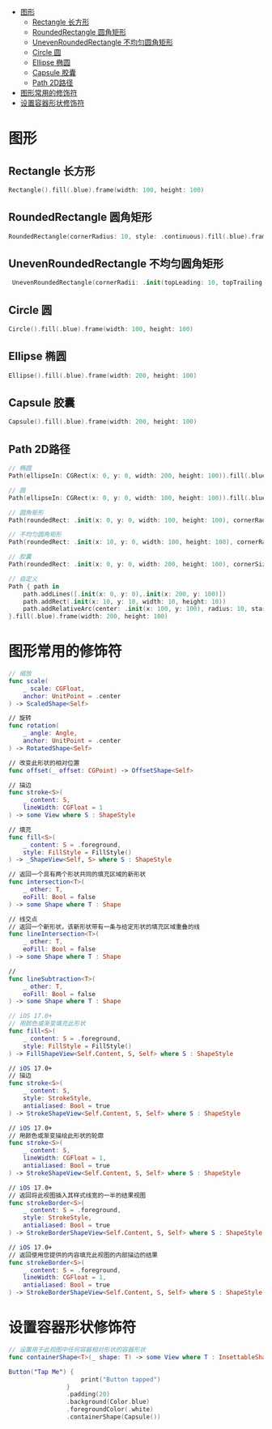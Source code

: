 <!-- @import "[TOC]" {cmd="toc" depthFrom=1 depthTo=6 orderedList=false} -->

<!-- code_chunk_output -->

- [图形](#图形)
  - [Rectangle 长方形](#rectangle-长方形)
  - [RoundedRectangle 圆角矩形](#roundedrectangle-圆角矩形)
  - [UnevenRoundedRectangle 不均匀圆角矩形](#unevenroundedrectangle-不均匀圆角矩形)
  - [Circle 圆](#circle-圆)
  - [Ellipse 椭圆](#ellipse-椭圆)
  - [Capsule 胶囊](#capsule-胶囊)
  - [Path 2D路径](#path-2d路径)
- [图形常用的修饰符](#图形常用的修饰符)
- [设置容器形状修饰符](#设置容器形状修饰符)

<!-- /code_chunk_output -->

# 图形

## Rectangle 长方形

```swift
Rectangle().fill(.blue).frame(width: 100, height: 100)
```

## RoundedRectangle 圆角矩形

```swift
RoundedRectangle(cornerRadius: 10, style: .continuous).fill(.blue).frame(width: 100, height: 100)
```

## UnevenRoundedRectangle 不均匀圆角矩形

```swift
 UnevenRoundedRectangle(cornerRadii: .init(topLeading: 10, topTrailing: 10)).fill(.blue).frame(width: 100, height: 100)
```

## Circle 圆

```swift
Circle().fill(.blue).frame(width: 100, height: 100)
```

## Ellipse 椭圆

```swift
Ellipse().fill(.blue).frame(width: 200, height: 100)
```

## Capsule 胶囊

```swift
Capsule().fill(.blue).frame(width: 200, height: 100)
```

## Path 2D路径

```swift
// 椭圆
Path(ellipseIn: CGRect(x: 0, y: 0, width: 200, height: 100)).fill(.blue).frame(width: 200, height: 100)

// 圆
Path(ellipseIn: CGRect(x: 0, y: 0, width: 100, height: 100)).fill(.blue).frame(width: 100, height: 100)

// 圆角矩形
Path(roundedRect: .init(x: 0, y: 0, width: 100, height: 100), cornerRadii:.init(topLeading: 10, topTrailing: 10)).fill(.blue).frame(width: 100, height: 100)

// 不均匀圆角矩形
Path(roundedRect: .init(x: 10, y: 0, width: 100, height: 100), cornerRadius: 10).fill(.blue).frame(width: 100, height: 100)

// 胶囊
Path(roundedRect: .init(x: 0, y: 0, width: 200, height: 100), cornerSize: .init(width: 50, height: 50)).fill(.blue).frame(width: 200, height: 100)

// 自定义
Path { path in
    path.addLines([.init(x: 0, y: 0),.init(x: 200, y: 100)])
    path.addRect(.init(x: 10, y: 10, width: 10, height: 10))
    path.addRelativeArc(center: .init(x: 100, y: 100), radius: 10, startAngle: .init(radians: 90), delta: .init(radians: 120))
}.fill(.blue).frame(width: 200, height: 100)
```

# 图形常用的修饰符

```swift
// 缩放
func scale(
    _ scale: CGFloat,
    anchor: UnitPoint = .center
) -> ScaledShape<Self>

// 旋转
func rotation(
    _ angle: Angle,
    anchor: UnitPoint = .center
) -> RotatedShape<Self>

// 改变此形状的相对位置
func offset(_ offset: CGPoint) -> OffsetShape<Self>

// 描边
func stroke<S>(
    _ content: S,
    lineWidth: CGFloat = 1
) -> some View where S : ShapeStyle

// 填充
func fill<S>(
    _ content: S = .foreground,
    style: FillStyle = FillStyle()
) -> _ShapeView<Self, S> where S : ShapeStyle

// 返回一个具有两个形状共同的填充区域的新形状
func intersection<T>(
    _ other: T,
    eoFill: Bool = false
) -> some Shape where T : Shape

// 线交点
// 返回一个新形状，该新形状带有一条与给定形状的填充区域重叠的线
func lineIntersection<T>(
    _ other: T,
    eoFill: Bool = false
) -> some Shape where T : Shape

// 
func lineSubtraction<T>(
    _ other: T,
    eoFill: Bool = false
) -> some Shape where T : Shape
```

```swift
// iOS 17.0+
// 用颜色或渐变填充此形状
func fill<S>(
    _ content: S = .foreground,
    style: FillStyle = FillStyle()
) -> FillShapeView<Self.Content, S, Self> where S : ShapeStyle

// iOS 17.0+
// 描边
func stroke<S>(
    _ content: S,
    style: StrokeStyle,
    antialiased: Bool = true
) -> StrokeShapeView<Self.Content, S, Self> where S : ShapeStyle

// iOS 17.0+
// 用颜色或渐变描绘此形状的轮廓
func stroke<S>(
    _ content: S,
    lineWidth: CGFloat = 1,
    antialiased: Bool = true
) -> StrokeShapeView<Self.Content, S, Self> where S : ShapeStyle

// iOS 17.0+
// 返回将此视图插入其样式线宽的一半的结果视图
func strokeBorder<S>(
    _ content: S = .foreground,
    style: StrokeStyle,
    antialiased: Bool = true
) -> StrokeBorderShapeView<Self.Content, S, Self> where S : ShapeStyle

// iOS 17.0+
// 返回使用您提供的内容填充此视图的内部描边的结果
func strokeBorder<S>(
    _ content: S = .foreground,
    lineWidth: CGFloat = 1,
    antialiased: Bool = true
) -> StrokeBorderShapeView<Self.Content, S, Self> where S : ShapeStyle
```

# 设置容器形状修饰符

```swift
// 设置用于此视图中任何容器相对形状的容器形状
func containerShape<T>(_ shape: T) -> some View where T : InsettableShape

Button("Tap Me") {
                    print("Button tapped")
                }
                .padding(20)
                .background(Color.blue)
                .foregroundColor(.white)
                .containerShape(Capsule())
```
